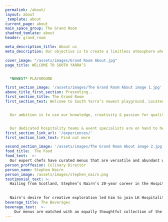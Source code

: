 ```yaml
---
permalink: /about/
layout: about
_template: about
current_page: about
main_space_group: The Grand Room
shadred_temlate: about
header: grand_room

meta_description_title: About us
meta_description: Our objective is to create a limitless atmosphere where guest feel free to connect with each other

cover_image: "/assets/images/Grand Room About.jpg"
page_title: WELCOME TO SOUTH YARRA’S 


  *NEWEST* PLAYGROUND

first_section_image: '/assets/images/The Grand Room About image 1.jpg'
above_title_first_section: Presenting..
first_section_title: The Grand Room
first_section_text: Welcome to South Yarra’s newest playground. Located in the prestigious Capitol Grand, our       sophisticated space offers limitless opportunities to create one-of-a-kind experiences.


  Our ambition is to use our knowledge, creativity & passion for quality and high-end service to provide our guests with innovative & tailored events. From intimate birthday celebrations to opulent weddings, memorable meetings and lively cocktail parties, and everything in between.


  Our dedicated hospitality teams & event specialists are on hand to help you plan and deliver an impressive event beyond your wildest imagination.
first_section_link_url: '/experiences/'
first_section_link_text: Find out more

second_section_image: '/assets/images/The Grand Room About image 2.jpg'
food_title:  The Food
food_text:  >-
  Our expert chefs have curated menus that are versatile and abundant with a focus on quality Victorian produce. We take pride in our commitment to using only the best the region has to offer, and we work directly with local farmers & growers to ensure we honour the seasonality of produce. Led by our Culinary Director, your event is in impeccably experienced and imaginative hands.
person_proffesion: Culinary Director
person_name: Stephen Nairn
person_image: /assets/images/stephen_nairn.png
testimonial_text: >-
  Hailing from Scotland, Stephen’s Nairn’s 20-year career in the Hospitality industry began at home, where he honed his skills in renowned European kitchens before receiving a scholarship to work at Eleven Madison Park in New York. Intrigued by Melbourne's dining scene, he made Australia his home, rising to Executive Chef at Vue de Monde and later serving as Head Chef at Estelle by Scott Pickett.
  
  
  Nairn's desire for creative exploration led him to join LK Hospitality in 2018 to oversee a portfolio of restaurants including Omnia Bistro & Bar and Yūgen Dining (both awarded Two Chef Hats), as well as Yūgen Tea Bar, The Grand Room, and Bromley Gallery. Nairn was a finalist for The Age Good Food Guide's “Chef of The Year” in 2023. With a deep appreciation for seasonality and quality ingredients, his commitment to culinary excellence shines through in the delightful dishes he creates for his guests.
beverage_title: The Beverages
beverage_text:  >-
    Our menus are matched with an equally thoughtful collection of the finest wines, meticulously curated by our in-house sommeliers. From intimate gatherings to large-scale events, our beverage packages are designed to cater to your needs and exceed your guests expectations, providing an unforgettable experience.
---
```



